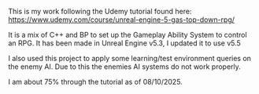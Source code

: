 This is my work following the Udemy tutorial found here: https://www.udemy.com/course/unreal-engine-5-gas-top-down-rpg/

It is a mix of C++ and BP to set up the Gameplay Ability System to control an RPG.
It has been made in Unreal Engine v5.3, I updated it to use v5.5

I also used this project to apply some learning/test environment queries on the enemy AI. Due to this the enemies AI systems do not work properly.

I am about 75% through the tutorial as of 08/10/2025.

